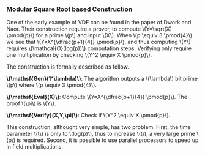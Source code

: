 ### Modular Square Root based Construction

One of the early example of VDF can be found in the paper of Dwork and Naor. Their construction require a prover, to compute \\(Y=\sqrt(X) \pmod{p}\\) for a prime \\(p\\) and input \\(X\\). When \\(p \equiv 3 \pmod{4}\\) we see that \\(Y=X^{\dfrac{p+1}{4}} \pmod{p}\\), and thus computing \\(Y\\) requires \\(\mathcal{O}(log(p))\\) computation steps. Verifying only require one multiplication by checking \\(Y^2 \equiv X \pmod{p}\\).

The construction is formally described as follow.

**\\(\mathsf{Gen}(1^\lambda)\\)**: The algorithm outputs a \\(\lambda\\) bit prime \\(p\\) where \\(p \equiv 3 \pmod{4}\\).

**\\(\mathsf{Eval}(X)\\)**: Compute \\(Y=X^{\dfrac{p+1}{4}} \pmod{p}\\). The proof \\(\pi\\) is \\(Y\\).

**\\(\mathsf{Verify}(X,Y,\pi)\\)**: Check if \\(Y^2 \equiv X \pmod{p}\\).

This construction, althought very simple, has two problem: First, the time parameter \\(t\\) is only to \\(log(p)\\), thus to increase \\(t\\), a very large prime \\(p\\) is required. Second, it is possible to use parallel processors to speed up in field multiplications.